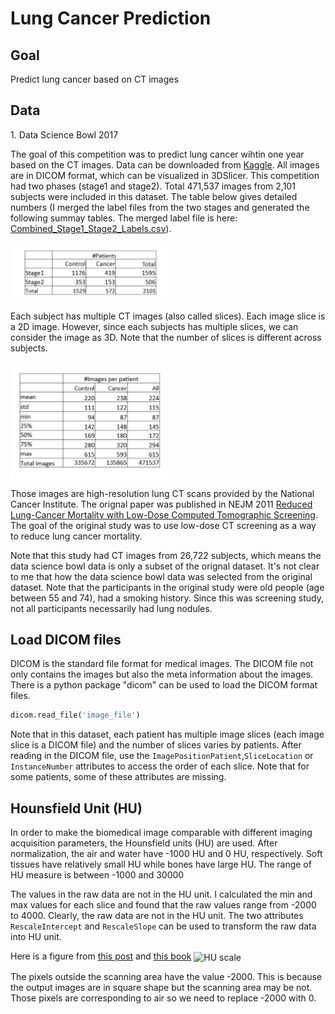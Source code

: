 # Lung Cancer Prediction

## Goal
Predict lung cancer based on CT images

## Data
1\. Data Science Bowl 2017

The goal of this competition was to predict lung cancer wihtin one year based on the CT images. Data can be downloaded from [Kaggle](https://www.kaggle.com/c/data-science-bowl-2017). All images are in DICOM format, which can be visualized in 3DSlicer. This competition had two phases (stage1 and stage2). Total 471,537 images from 2,101 subjects were included in this dataset. The table below gives detailed numbers (I merged the label files from the two stages and generated the following summay tables. The merged label file is here: [Combined_Stage1_Stage2_Labels.csv](https://github.com/chvlyl/Lung_Cancer_Prediction/blob/master/0_Data/1_DSB2017/labels/Combined_Stage1_Stage2_Labels.csv)). 

<img align="center" height="50%" width="50%" margin="auto" alt="DSB data" src="https://github.com/chvlyl/Lung_Cancer_Prediction/blob/master/img/DSB_data_details.png">

Each subject has multiple CT images (also called slices). Each image slice is a 2D image. However, since each subjects has multiple slices, we can consider the image as 3D. Note that the number of slices is different across subjects. 

<img align="center" height="50%" width="50%" margin="auto" alt="DSB data" src="https://github.com/chvlyl/Lung_Cancer_Prediction/blob/master/img/DSB_data_details2.png">


Those images are high-resolution lung CT scans provided by the National Cancer Institute. The orignal paper was published in NEJM 2011 [Reduced Lung-Cancer Mortality with Low-Dose Computed Tomographic Screening](http://www.nejm.org/doi/full/10.1056/NEJMoa1102873). The goal of the original study was to use low-dose CT screening as a way to reduce lung cancer mortality. 

Note that this study had CT images from 26,722 subjects, which means the data science bowl data is only a subset of the orignal dataset. It's not clear to me that how the data science bowl data was selected from the original dataset. Note that the participants in the original study were old people (age between 55 and 74), had a smoking history. Since this was screening study, not all participants necessarily had lung nodules. 


## Load DICOM files
DICOM is the standard file format for medical images. The DICOM file not only contains the images but also the meta information about the images. There is a python package "dicom" can be used to load the DICOM format files. 
```python
dicom.read_file('image_file')
```
Note that in this dataset, each patient has multiple image slices (each image slice is a DICOM file) and the number of slices varies by patients. After reading in the DICOM file, use the ```ImagePositionPatient```,```SliceLocation``` or ```InstanceNumber``` attributes to access the order of each slice. Note that for some patients, some of these attributes are missing. 


## Hounsfield Unit (HU)
In order to make the biomedical image comparable with different imaging acquisition parameters, the Hounsfield units (HU) are used. After normalization, the air and water have -1000 HU and 0 HU, respectively. Soft tissues have relatively small HU while bones have large HU. The range of HU measure is between -1000 and 30000 

The values in the raw data are not in the HU unit. I calculated the min and max values for each slice and found that the raw values range from -2000 to 4000.  Clearly, the raw data are not in the HU unit. The two attributes ```RescaleIntercept``` and ```RescaleSlope``` can be used to transform the raw data into HU unit.

Here is a figure from [this post](https://medium.com/@taposhdr/medical-image-analysis-with-deep-learning-i-23d518abf531) and [this book](https://web.archive.org/web/20070926231241/http://www.intl.elsevierhealth.com/e-books/pdf/940.pdf)
<img align="center" height="80%" width="80%" margin="auto" alt="HU scale" src="https://cdn-images-1.medium.com/max/1600/1*HNn99mQnjnkgmbolXYZNVg.png">


The pixels outside the scanning area have the value -2000. This is because the output images are in square shape but the scanning area may be not. Those pixels are corresponding to air so we need to replace -2000 with 0. 
